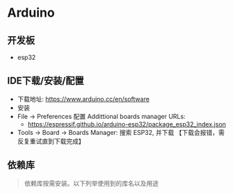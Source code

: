 # Arduino

## 开发板
- esp32

## IDE下载/安装/配置
- 下载地址: https://www.arduino.cc/en/software
- 安装
- File -> Preferences 配置 Addittional boards manager URLs: 
  - https://espressif.github.io/arduino-esp32/package_esp32_index.json
- Tools -> Board -> Boards Manager: 搜索 ESP32, 并下载 【下载会报错，需反复重试直到下载完成】

## 依赖库

> 依赖库按需安装。以下列举使用到的库名以及用途


